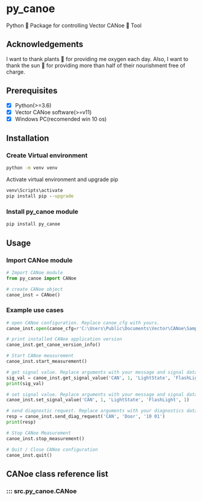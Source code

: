# py_canoe

Python 🐍 Package for controlling Vector CANoe 🛶 Tool

## Acknowledgements

I want to thank plants 🎋 for providing me oxygen each day.
Also, I want to thank the sun 🌄 for providing more than half of their nourishment free of charge.

## Prerequisites

- [X] Python(>=3.6)
- [X] Vector CANoe software(>=v11)
- [X] Windows PC(recomended win 10 os)

## Installation

### Create Virtual environment

```bat
python -m venv venv
```

Activate virtual environment and upgrade pip

```bat
venv\Scripts\activate
pip install pip --upgrade
```

### Install py_canoe module

```bat
pip install py_canoe
```

## Usage

### Import CANoe module

```python
# Import CANoe module
from py_canoe import CANoe

# create CANoe object
canoe_inst = CANoe()
```

### Example use cases

```python
# open CANoe configuration. Replace canoe_cfg with yours.
canoe_inst.open(canoe_cfg=r'C:\Users\Public\Documents\Vector\CANoe\Sample Configurations 11.0.81\.\CAN\Diagnostics\UDSBasic\UDSBasic.cfg')

# print installed CANoe application version
canoe_inst.get_canoe_version_info()

# Start CANoe measurement
canoe_inst.start_measurement()

# get signal value. Replace arguments with your message and signal data.
sig_val = canoe_inst.get_signal_value('CAN', 1, 'LightState', 'FlashLight')
print(sig_val)

# set signal value. Replace arguments with your message and signal data.
canoe_inst.set_signal_value('CAN', 1, 'LightState', 'FlashLight', 1)

# send diagnostic request. Replace arguments with your diagnostics data.
resp = canoe_inst.send_diag_request('CAN', 'Door', '10 01')
print(resp)

# Stop CANoe Measurement
canoe_inst.stop_measurement()

# Quit / Close CANoe configuration
canoe_inst.quit()
```

## CANoe class reference list

### ::: src.py_canoe.CANoe
